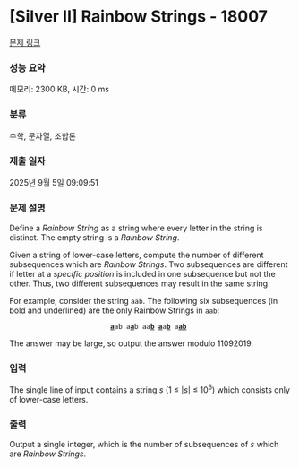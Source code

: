 # [Silver II] Rainbow Strings - 18007 

[문제 링크](https://www.acmicpc.net/problem/18007) 

### 성능 요약

메모리: 2300 KB, 시간: 0 ms

### 분류

수학, 문자열, 조합론

### 제출 일자

2025년 9월 5일 09:09:51

### 문제 설명

<p>Define a <em>Rainbow String</em> as a string where every letter in the string is distinct. The empty string is a <em>Rainbow String</em>.</p>

<p>Given a string of lower-case letters, compute the number of different subsequences which are <em>Rainbow Strings</em>. Two subsequences are different if letter at a <em>specific position</em> is included in one subsequence but not the other. Thus, two different subsequences may result in the same string.</p>

<p>For example, consider the string <code>aab</code>. The following six subsequences (in bold and underlined) are the only Rainbow Strings in <code>aab</code>:</p>

<p style="text-align: center;"><code><u><strong>a</strong></u>ab a<u><strong>a</strong></u>b aa<u><strong>b</strong></u> <u><strong>a</strong></u>a<u><strong>b</strong></u> a<u><strong>ab</strong></u> <u><strong><empty></strong></u></code></p>

<p>The answer may be large, so output the answer modulo 11092019.</p>

### 입력 

 <p>The single line of input contains a string <em>s</em> (1 ≤ |<em>s</em>| ≤ 10<sup>5</sup>) which consists only of lower-case letters.</p>

### 출력 

 <p>Output a single integer, which is the number of subsequences of <em>s</em> which are <em>Rainbow Strings</em>.</p>

